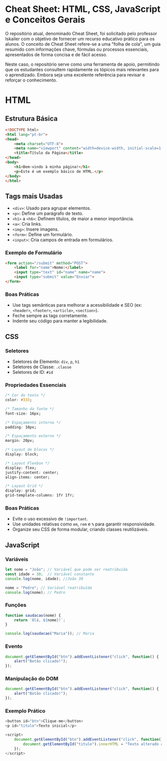 # Cheat Sheet: HTML, CSS, JavaScript e Conceitos Gerais

O repositório atual, denominado Cheat Sheet, foi solicitado pelo professor Iskailer com o objetivo de fornecer um recurso educativo prático para os alunos. O conceito de Cheat Sheet refere-se a uma "folha de cola", um guia resumido com informações chave, fórmulas ou processos essenciais, apresentados de forma concisa e de fácil acesso.

Neste caso, o repositório serve como uma ferramenta de apoio, permitindo que os estudantes consultem rapidamente os tópicos mais relevantes para o aprendizado. Embora seja uma excelente referência para revisar e reforçar o conhecimento.

# HTML

## Estrutura Básica

```html
<!DOCTYPE html>
<html lang="pt-br">
<head>
    <meta charset="UTF-8">
    <meta name="viewport" content="width=device-width, initial-scale=1.0">
    <title>Título da Página</title>
</head>
<body>
    <h1>Bem-vindo à minha página!</h1>
    <p>Este é um exemplo básico de HTML.</p>
</body>
</html>
```

## Tags mais Usadas

- `<div>`: Usado para agrupar elementos.
- `<p>`: Define um parágrafo de texto.
- `<h1>` a `<h6>`: Definem títulos, de maior a menor importância.
- `<a>`: Cria links.
- `<img>`: Insere imagens.
- `<form>`: Define um formulário.
- `<input>`: Cria campos de entrada em formulários.

### Exemplo de Formulário

```html
<form action="/submit" method="POST">
    <label for="name">Nome:</label>
    <input type="text" id="name" name="name">
    <input type="submit" value="Enviar">
</form>
```

### Boas Práticas

- Use tags semânticas para melhorar a acessibilidade e SEO (ex: `<header>`, `<footer>`, `<article>`, `<section>`).
- Feche sempre as tags corretamente.
- Indente seu código para manter a legibilidade.

## CSS

### Seletores

- Seletores de Elemento: `div`, `p`, `h1`
- Seletores de Classe: `.classe`
- Seletores de ID: `#id`

### Propriedades Essenciais

```css
/* Cor do texto */
color: #333;

/* Tamanho da fonte */
font-size: 16px;

/* Espaçamento interno */
padding: 10px;

/* Espaçamento externo */
margin: 20px;

/* Layout de blocos */
display: block;

/* Layout Flexbox */
display: flex;
justify-content: center;
align-items: center;

/* Layout Grid */
display: grid;
grid-template-columns: 1fr 1fr;
```

### Boas Práticas
- Evite o uso excessivo de `!important`.
- Use unidades relativas como `em`, `rem` e `%` para garantir responsividade.
- Organize seu CSS de forma modular, criando classes reutilizáveis.

## JavaScript
### Variáveis

```javascript
let nome = "João"; // Variável que pode ser reatribuída
const idade = 30;  // Variável constante
console.log(nome, idade); //João 30

nome = "Pedro"; // Variável reatribuída
console.log(nome); // Pedro
```

### Funções
```javascript
function saudacao(nome) {
    return `Olá, ${nome}!`;
}

console.log(saudacao("Maria")); // Maria
```

### Evento
```javascript
document.getElementById("btn").addEventListener("click", function() {
    alert("Botão clicado!");
});
```

### Manipulação do DOM
```javascript
document.getElementById("btn").addEventListener("click", function() {
    alert("Botão clicado!");
});
```

### Exemplo Prático
```javascript
<button id="btn">Clique-me</button>
<p id="titulo">Texto inicial</p>

<script>
    document.getElementById("btn").addEventListener("click", function() {
        document.getElementById("titulo").innerHTML = "Texto alterado após clique!";
    });
</script>
```
